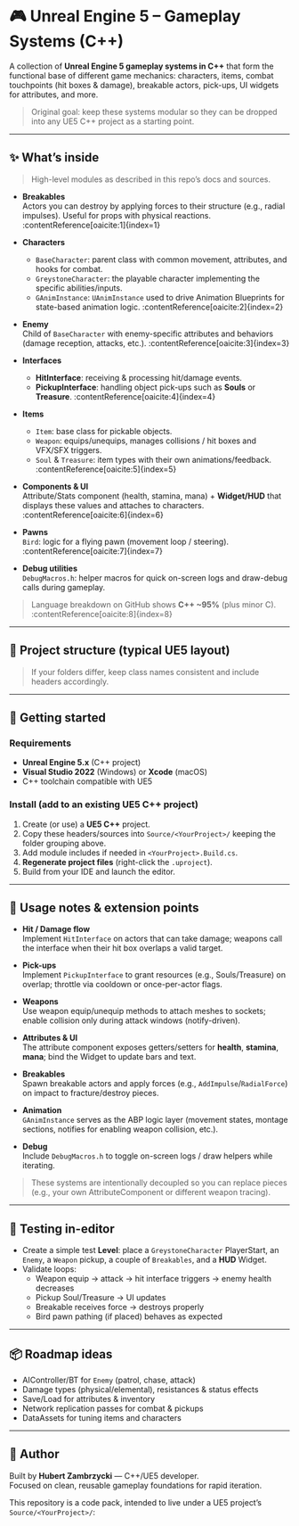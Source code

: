 # 🎮 Unreal Engine 5 – Gameplay Systems (C++)

A collection of **Unreal Engine 5 gameplay systems in C++** that form the functional base of different game mechanics: characters, items, combat touchpoints (hit boxes & damage), breakable actors, pick-ups, UI widgets for attributes, and more.  
> Original goal: keep these systems modular so they can be dropped into any UE5 C++ project as a starting point.  

---

## ✨ What’s inside

> High-level modules as described in this repo’s docs and sources.

- **Breakables**  
  Actors you can destroy by applying forces to their structure (e.g., radial impulses). Useful for props with physical reactions. :contentReference[oaicite:1]{index=1}

- **Characters**  
  - `BaseCharacter`: parent class with common movement, attributes, and hooks for combat.  
  - `GreystoneCharacter`: the playable character implementing the specific abilities/inputs.  
  - `GAnimInstance`: `UAnimInstance` used to drive Animation Blueprints for state-based animation logic. :contentReference[oaicite:2]{index=2}

- **Enemy**  
  Child of `BaseCharacter` with enemy-specific attributes and behaviors (damage reception, attacks, etc.). :contentReference[oaicite:3]{index=3}

- **Interfaces**  
  - **HitInterface**: receiving & processing hit/damage events.  
  - **PickupInterface**: handling object pick-ups such as **Souls** or **Treasure**. :contentReference[oaicite:4]{index=4}

- **Items**  
  - `Item`: base class for pickable objects.  
  - `Weapon`: equips/unequips, manages collisions / hit boxes and VFX/SFX triggers.  
  - `Soul` & `Treasure`: item types with their own animations/feedback. :contentReference[oaicite:5]{index=5}

- **Components & UI**  
  Attribute/Stats component (health, stamina, mana) + **Widget/HUD** that displays these values and attaches to characters. :contentReference[oaicite:6]{index=6}

- **Pawns**  
  `Bird`: logic for a flying pawn (movement loop / steering). :contentReference[oaicite:7]{index=7}

- **Debug utilities**  
  `DebugMacros.h`: helper macros for quick on-screen logs and draw-debug calls during gameplay.

> Language breakdown on GitHub shows **C++ ~95%** (plus minor C). :contentReference[oaicite:8]{index=8}

---

## 🧱 Project structure (typical UE5 layout)


> If your folders differ, keep class names consistent and include headers accordingly.

---

## 🚀 Getting started

### Requirements
- **Unreal Engine 5.x** (C++ project)
- **Visual Studio 2022** (Windows) or **Xcode** (macOS)
- C++ toolchain compatible with UE5

### Install (add to an existing UE5 C++ project)
1. Create (or use) a **UE5 C++** project.  
2. Copy these headers/sources into `Source/<YourProject>/` keeping the folder grouping above.  
3. Add module includes if needed in `<YourProject>.Build.cs`.  
4. **Regenerate project files** (right-click the `.uproject`).  
5. Build from your IDE and launch the editor.

---

## 🧩 Usage notes & extension points

- **Hit / Damage flow**  
  Implement `HitInterface` on actors that can take damage; weapons call the interface when their hit box overlaps a valid target.

- **Pick-ups**  
  Implement `PickupInterface` to grant resources (e.g., Souls/Treasure) on overlap; throttle via cooldown or once-per-actor flags.

- **Weapons**  
  Use weapon equip/unequip methods to attach meshes to sockets; enable collision only during attack windows (notify-driven).

- **Attributes & UI**  
  The attribute component exposes getters/setters for **health**, **stamina**, **mana**; bind the Widget to update bars and text.

- **Breakables**  
  Spawn breakable actors and apply forces (e.g., `AddImpulse`/`RadialForce`) on impact to fracture/destroy pieces.

- **Animation**  
  `GAnimInstance` serves as the ABP logic layer (movement states, montage sections, notifies for enabling weapon collision, etc.).

- **Debug**  
  Include `DebugMacros.h` to toggle on-screen logs / draw helpers while iterating.

> These systems are intentionally decoupled so you can replace pieces (e.g., your own AttributeComponent or different weapon tracing).

---

## 🧪 Testing in-editor

- Create a simple test **Level**: place a `GreystoneCharacter` PlayerStart, an `Enemy`, a `Weapon` pickup, a couple of `Breakables`, and a **HUD** Widget.  
- Validate loops:
  - Weapon equip → attack → hit interface triggers → enemy health decreases  
  - Pickup Soul/Treasure → UI updates  
  - Breakable receives force → destroys properly  
  - Bird pawn pathing (if placed) behaves as expected

---

## 📦 Roadmap ideas

- AIController/BT for `Enemy` (patrol, chase, attack)  
- Damage types (physical/elemental), resistances & status effects  
- Save/Load for attributes & inventory  
- Network replication passes for combat & pickups  
- DataAssets for tuning items and characters

---

## 🙌 Author

Built by **Hubert Zambrzycki** — C++/UE5 developer.  
Focused on clean, reusable gameplay foundations for rapid iteration.


This repository is a code pack, intended to live under a UE5 project’s `Source/<YourProject>/`:

